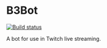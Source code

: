 # B3Bot

[![Build status](https://dev.azure.com/twitch-livestream/B3Bot/_apis/build/status/B3Bot%20-%20CI)](https://dev.azure.com/twitch-livestream/B3Bot/_build/latest?definitionId=1)

A bot for use in Twitch live streaming.